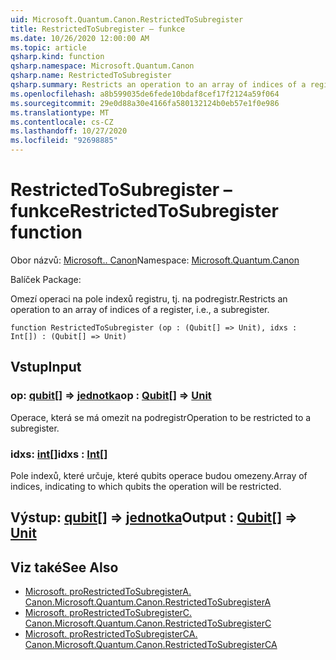 ```yaml
---
uid: Microsoft.Quantum.Canon.RestrictedToSubregister
title: RestrictedToSubregister – funkce
ms.date: 10/26/2020 12:00:00 AM
ms.topic: article
qsharp.kind: function
qsharp.namespace: Microsoft.Quantum.Canon
qsharp.name: RestrictedToSubregister
qsharp.summary: Restricts an operation to an array of indices of a register, i.e., a subregister.
ms.openlocfilehash: a8b599035de6fede10bdaf8cef17f2124a59f064
ms.sourcegitcommit: 29e0d88a30e4166fa580132124b0eb57e1f0e986
ms.translationtype: MT
ms.contentlocale: cs-CZ
ms.lasthandoff: 10/27/2020
ms.locfileid: "92698885"
---
```

# <a name="restrictedtosubregister-function"></a><span data-ttu-id="01a1b-102">RestrictedToSubregister – funkce</span><span class="sxs-lookup"><span data-stu-id="01a1b-102">RestrictedToSubregister function</span></span>

<span data-ttu-id="01a1b-103">Obor názvů: [Microsoft.. Canon](xref:Microsoft.Quantum.Canon)</span><span class="sxs-lookup"><span data-stu-id="01a1b-103">Namespace: [Microsoft.Quantum.Canon](xref:Microsoft.Quantum.Canon)</span></span>

<span data-ttu-id="01a1b-104">Balíček [](https://nuget.org/packages/)</span><span class="sxs-lookup"><span data-stu-id="01a1b-104">Package: [](https://nuget.org/packages/)</span></span>


<span data-ttu-id="01a1b-105">Omezí operaci na pole indexů registru, tj. na podregistr.</span><span class="sxs-lookup"><span data-stu-id="01a1b-105">Restricts an operation to an array of indices of a register, i.e., a subregister.</span></span>

```qsharp
function RestrictedToSubregister (op : (Qubit[] => Unit), idxs : Int[]) : (Qubit[] => Unit)
```


## <a name="input"></a><span data-ttu-id="01a1b-106">Vstup</span><span class="sxs-lookup"><span data-stu-id="01a1b-106">Input</span></span>

### <a name="op--qubit--unit"></a><span data-ttu-id="01a1b-107">op: [qubit](xref:microsoft.quantum.lang-ref.qubit)[] => [jednotka](xref:microsoft.quantum.lang-ref.unit)</span><span class="sxs-lookup"><span data-stu-id="01a1b-107">op : [Qubit](xref:microsoft.quantum.lang-ref.qubit)[] => [Unit](xref:microsoft.quantum.lang-ref.unit)</span></span> 

<span data-ttu-id="01a1b-108">Operace, která se má omezit na podregistr</span><span class="sxs-lookup"><span data-stu-id="01a1b-108">Operation to be restricted to a subregister.</span></span>


### <a name="idxs--int"></a><span data-ttu-id="01a1b-109">idxs: [int](xref:microsoft.quantum.lang-ref.int)[]</span><span class="sxs-lookup"><span data-stu-id="01a1b-109">idxs : [Int](xref:microsoft.quantum.lang-ref.int)[]</span></span>

<span data-ttu-id="01a1b-110">Pole indexů, které určuje, které qubits operace budou omezeny.</span><span class="sxs-lookup"><span data-stu-id="01a1b-110">Array of indices, indicating to which qubits the operation will be restricted.</span></span>



## <a name="output--qubit--unit"></a><span data-ttu-id="01a1b-111">Výstup: [qubit](xref:microsoft.quantum.lang-ref.qubit)[] => [jednotka](xref:microsoft.quantum.lang-ref.unit)</span><span class="sxs-lookup"><span data-stu-id="01a1b-111">Output : [Qubit](xref:microsoft.quantum.lang-ref.qubit)[] => [Unit](xref:microsoft.quantum.lang-ref.unit)</span></span> 



## <a name="see-also"></a><span data-ttu-id="01a1b-112">Viz také</span><span class="sxs-lookup"><span data-stu-id="01a1b-112">See Also</span></span>

- [<span data-ttu-id="01a1b-113">Microsoft. proRestrictedToSubregisterA. Canon.</span><span class="sxs-lookup"><span data-stu-id="01a1b-113">Microsoft.Quantum.Canon.RestrictedToSubregisterA</span></span>](xref:Microsoft.Quantum.Canon.RestrictedToSubregisterA)
- [<span data-ttu-id="01a1b-114">Microsoft. proRestrictedToSubregisterC. Canon.</span><span class="sxs-lookup"><span data-stu-id="01a1b-114">Microsoft.Quantum.Canon.RestrictedToSubregisterC</span></span>](xref:Microsoft.Quantum.Canon.RestrictedToSubregisterC)
- [<span data-ttu-id="01a1b-115">Microsoft. proRestrictedToSubregisterCA. Canon.</span><span class="sxs-lookup"><span data-stu-id="01a1b-115">Microsoft.Quantum.Canon.RestrictedToSubregisterCA</span></span>](xref:Microsoft.Quantum.Canon.RestrictedToSubregisterCA)